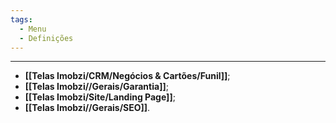 ```yaml
---
tags:
  - Menu
  - Definições
---
```

---
- **[[Telas Imobzi/CRM/Negócios & Cartões/Funil]]**;
- **[[Telas Imobzi//Gerais/Garantia]]**;
- **[[Telas Imobzi/Site/Landing Page]]**;
- **[[Telas Imobzi//Gerais/SEO]]**.